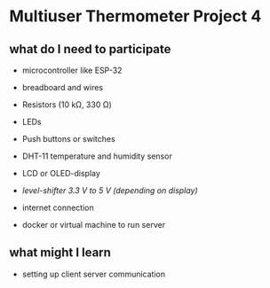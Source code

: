 # Multiuser Thermometer Project 4

## what do I need to participate

* microcontroller like ESP-32
* breadboard and wires
* Resistors (10 kΩ, 330 Ω)
* LEDs
* Push buttons or switches
* DHT-11 temperature and humidity sensor
* LCD or OLED-display
* *level-shifter 3.3 V to 5 V (depending on display)*


* internet connection
* docker or virtual machine to run server

## what might I learn

* setting up client server communication


